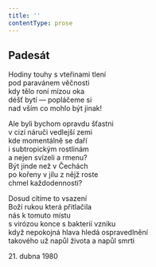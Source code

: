 ```yaml
---
title: ''
contentType: prose
---
```


## Padesát

Hodiny touhy s vteřinami tlení  
pod paravánem věčnosti  
kdy tělo roní mízou oka  
déšť bytí — popláčeme si  
nad vším co mohlo být jinak!

Ale byli bychom opravdu šťastni  
v cizí náruči vedlejší zemi  
kde momentálně se daří  
i subtropickým rostlinám  
a nejen svízeli a rmenu?  
Být jinde než v Čechách  
po kořeny v jílu z nějž roste  
chmel každodennosti?

Dosud cítíme to vsazení  
Boží rukou která přitlačila  
nás k tomuto místu  
s virózou konce s bakterií vzniku  
když nepokojná hlava hledá ospravedlnění  
takového už napůl života a napůl smrti

21\. dubna 1980
